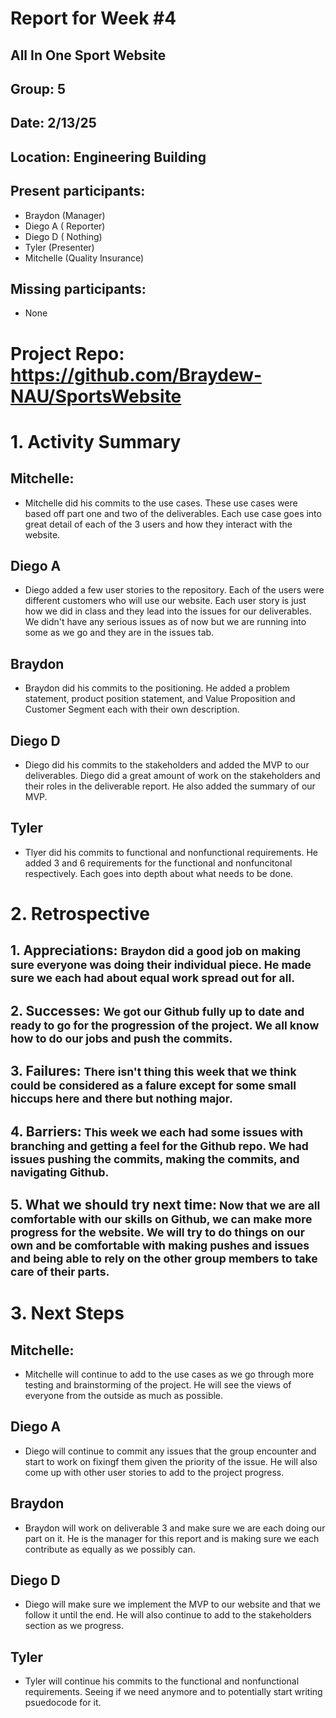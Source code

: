 # Report for Week #4

## All In One Sport Website
## Group: 5
## Date: 2/13/25
## Location: Engineering Building
## Present participants: 
- Braydon (Manager)
- Diego A ( Reporter)
- Diego D ( Nothing)
- Tyler (Presenter)
- Mitchelle (Quality Insurance)
## Missing participants: 
- None


# Project Repo: https://github.com/Braydew-NAU/SportsWebsite

# 1. Activity Summary 
## Mitchelle:
-  Mitchelle did his commits to the use cases. These use cases were based off part one and two of the deliverables. Each use case goes into great detail of each of the 3 users and how they interact with the website.
## Diego A
- Diego added a few user stories to the repository. Each of the users were different customers who will use our website. Each user story is just how we did in class and they lead into the issues for our deliverables. We didn't have any serious issues as of now but we are running into some as we go and they are in the issues tab.   
## Braydon
- Braydon did his commits to the positioning. He added a problem statement, product position statement, and Value Proposition and Customer Segment each with their own description.
## Diego D
- Diego did his commits to the stakeholders and added the MVP to our deliverables. Diego did a great amount of work on the stakeholders and their roles in the deliverable report. He also added the summary of our MVP.  
## Tyler
-  Tlyer did his commits to functional and nonfunctional requirements. He added 3 and 6 requirements for the functional and nonfuncitonal respectively. Each goes into depth about what needs to be done. 
 


# 2. Retrospective

## 1. Appreciations: <small>Braydon did a good job on making sure everyone was doing their individual piece. He made sure we each had about equal work spread out for all.</small>
## 2. Successes: <small>We got our Github fully up to date and ready to go for the progression of the project. We all know how to do our jobs and push the commits. </small>
## 3. Failures: <small>There isn't thing this week that we think could be considered as a falure except for some small hiccups here and there but nothing major. </small>
## 4. Barriers:<small> This week we each had some issues with branching and getting a feel for the Github repo. We had issues pushing the commits, making the commits, and navigating Github. </small>
## 5. What we should try next time:<small> Now that we are all comfortable with our skills on Github, we can make more progress for the website. We will try to do things on our own and be comfortable with making  pushes and issues and being able to rely on the other group members to take care of their parts.  </small>

# 3. Next Steps

## Mitchelle:
- Mitchelle will continue to add to the use cases as we go through more testing and brainstorming of the project. He will see the views of everyone from the outside as much as possible. 
## Diego A
- Diego will continue to commit any issues that the group encounter and start to work on fixingf them given the priority of the issue. He will also come up with other user stories to add to the project progress.  
## Braydon
-  Braydon will work on deliverable 3 and make sure we are each doing our part on it. He is the manager for this report and is making sure we each contribute as equally as we possibly can. 
## Diego D
- Diego will make sure we implement the MVP to our website and that we follow it until the end. He will also continue to add to the stakeholders section as we progress. 
## Tyler
- Tyler will continue his commits to the functional and nonfunctional requirements. Seeing if we need anymore and to potentially start writing psuedocode for it. 






